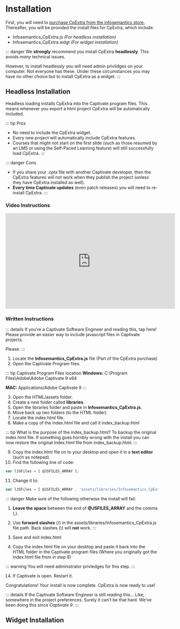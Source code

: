 # Installation
First, you will need to [purchase CpExtra from the infosemantics store.](www.infosemantics.com.au/?q=adobe-captivate-widgets/cpextra)
Thereafter, you will be provided the install files for CpExtra, which include:
- Infosemantics\_CpExtra.js *(For headless installation)*
- Infosemantics\_CpExtra.wdgt *(For widget installation)*

::: danger
We **strongly** recommend you install CpExtra **headlessly**. This avoids *many* technical issues.

However, to install headlessly you will need admin privlidges on your computer. Not everyone has these. Under these circumstances you may have no other choice but to install CpExtra as a widget.
:::



## Headless Installation

Headless loading installs CpExtra into the Captivate program files. This means whenever you export a html project CpExtra will be automatically included.

::: tip Pros
- No need to include the CpExtra widget.
- Every new project will automatically include CpExtra features.
- Courses that might not start on the first slide (such as those resumed by an LMS or using the Self-Paced Learning feature) will still successfully load CpExtra.
:::

::: danger Cons
- If you share your .cptx file with another Captivate developer, then the CpExtra features will not work when they publish the project (unless they have CpExtra installed as well).
- **Every time Captivate updates** (even patch releases) you will need to re-install CpExtra.
:::


### Video Instructions

<iframe width="560" height="315" src="https://www.youtube.com/embed/i-px1CkiDHM" frameborder="0" allow="accelerometer; autoplay; encrypted-media; gyroscope; picture-in-picture" allowfullscreen></iframe> 

### Written Instructions

::: details If you're a Captivate Software Engineer and reading this, tap here!
Please provide an easier way to include javascript files in Captivate projects.

Please.
:::

1. Locate the **Infosemantics\_CpExtra.js** file (Part of the CpExtra purchase)
2. Open the Captivate Program files.

::: tip Captivate Program Files location
**Windows:** C:\Program Files\Adobe\Adobe Captivate 9 x64

**MAC:** Applications/Adobe Captivate 9
:::

3. Open the HTML/assets folder.
4. Create a new folder called **libraries**.
5. Open the libraries folder and paste in **Infosemantics\_CpExtra.js**.
6. Move back up two folders (to the HTML folder)
7. Locate the index.html file.
8. Make a copy of the index.html file and call it index\_backup.html

::: tip What is the purpose of the index_backup.html?
To backup the original index.html file. If something goes horribly wrong with the install you can now restore the original index.html file from index\_backup.html.
:::

9. Copy the index.html file on to your desktop and open it in a **text editor** (such as notepad).
10. Find the following line of code: 

``` js
var lJSFiles = [ @JSFILES_ARRAY ]; 
``` 

11. Change it to: 

``` js
var lJSFiles = [ @JSFILES_ARRAY , 'assets/libraries/Infosemantics_CpExtra.js' ]; 
``` 

::: danger Make sure of the following otherwise the install will fail:
1. **Leave the space** between the end of **@JSFILES\_ARRAY** and the comma (,). 
2. Use **forward slashes** (/) in the assets/libraries/Infosemantics\_CpExtra.js file path. Back slashes (\\) will **not** work.
:::

12. Save and exit index.html
13. Copy the index.html file on your desktop and paste it back into the HTML folder in the Captivate program files (Where you originally got the index.html file from in step 8)

::: warning
You will need administrator privledges for this step.
:::


14. If Captivate is open. Restart it.

Congratulations! Your install is now complete. CpExtra is now ready to use!


::: details If the Captivate Software Engineer is still reading this...
Like, somewhere in the project preferences. Surely it can't be that hard.
We've been doing this since *Captivate 9*.
:::

## Widget Installation


